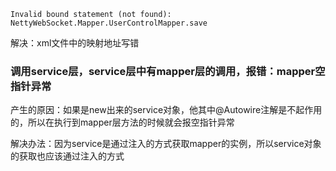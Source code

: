 ```
Invalid bound statement (not found): NettyWebSocket.Mapper.UserControlMapper.save
```

解决：xml文件中的映射地址写错



### 调用service层，service层中有mapper层的调用，报错：mapper空指针异常

产生的原因：如果是new出来的service对象，他其中@Autowire注解是不起作用的，所以在执行到mapper层方法的时候就会报空指针异常

解决办法：因为service是通过注入的方式获取mapper的实例，所以service对象的获取也应该通过注入的方式